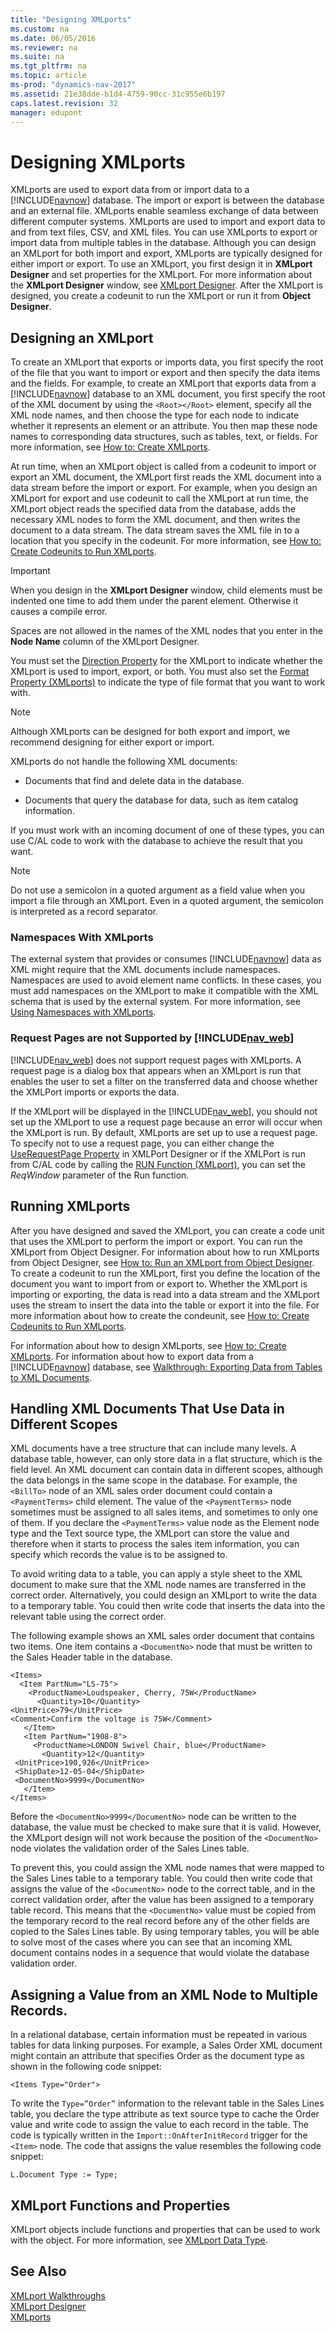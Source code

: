 ```yaml
---
title: "Designing XMLports"
ms.custom: na
ms.date: 06/05/2016
ms.reviewer: na
ms.suite: na
ms.tgt_pltfrm: na
ms.topic: article
ms-prod: "dynamics-nav-2017"
ms.assetid: 21e38dde-b1d4-4759-90cc-31c955e6b197
caps.latest.revision: 32
manager: edupont
---
```

# Designing XMLports
XMLports are used to export data from or import data to a [!INCLUDE[navnow](includes/navnow_md.md)] database. The import or export is between the database and an external file. XMLports enable seamless exchange of data between different computer systems. XMLports are used to import and export data to and from text files, CSV, and XML files. You can use XMLports to export or import data from multiple tables in the database. Although you can design an XMLport for both import and export, XMLports are typically designed for either import or export. To use an XMLport, you first design it in **XMLport Designer** and set properties for the XMLport. For more information about the **XMLport Designer** window, see [XMLport Designer](uiref/-$-S_21001-XMLport-Designer-$-.md). After the XMLport is designed, you create a codeunit to run the XMLport or run it from **Object Designer**.  

## Designing an XMLport  
 To create an XMLport that exports or imports data, you first specify the root of the file that you want to import or export and then specify the data items and the fields. For example, to create an XMLport that exports data from a [!INCLUDE[navnow](includes/navnow_md.md)] database to an XML document, you first specify the root of the XML document by using the `<Root></Root>` element, specify all the XML node names, and then choose the type for each node to indicate whether it represents an element or an attribute. You then map these node names to corresponding data structures, such as tables, text, or fields. For more information, see [How to: Create XMLports](How-to--Create-XMLports.md).  

 At run time, when an XMLport object is called from a codeunit to import or export an XML document, the XMLport first reads the XML document into a data stream before the import or export. For example, when you design an XMLport for export and use codeunit to call the XMLport at run time, the XMLport object reads the specified data from the database, adds the necessary XML nodes to form the XML document, and then writes the document to a data stream. The data stream saves the XML file in to a location that you specify in the codeunit. For more information, see [How to: Create Codeunits to Run XMLports](How-to--Create-Codeunits-to-Run-XMLports.md).  

> [!IMPORTANT]  
>  When you design in the **XMLport Designer** window, child elements must be indented one time to add them under the parent element. Otherwise it causes a compile error.  
>   
>  Spaces are not allowed in the names of the XML nodes that you enter in the **Node Name** column of the XMLport Designer.  
>   
>  You must set the [Direction Property](Direction-Property.md) for the XMLport to indicate whether the XMLport is used to import, export, or both. You must also set the [Format Property \(XMLports\)](Format-Property--XMLports-.md) to indicate the type of file format that you want to work with.  

> [!NOTE]  
>  Although XMLports can be designed for both export and import, we recommend designing for either export or import.  

 XMLports do not handle the following XML documents:  

-   Documents that find and delete data in the database.  

-   Documents that query the database for data, such as item catalog information.  

 If you must work with an incoming document of one of these types, you can use C/AL code to work with the database to achieve the result that you want.  

> [!NOTE]  
>  Do not use a semicolon in a quoted argument as a field value when you import a file through an XMLport. Even in a quoted argument, the semicolon is interpreted as a record separator.  

###  <a name="Namespaces"></a> Namespaces With XMLports  
 The external system that provides or consumes [!INCLUDE[navnow](includes/navnow_md.md)] data as XML might require that the XML documents include namespaces. Namespaces are used to avoid element name conflicts. In these cases, you must add namespaces on the XMLport to make it compatible with the XML schema that is used by the external system. For more information, see [Using Namespaces with XMLports](Using-Namespaces-with-XMLports.md).  

### Request Pages are not Supported by [!INCLUDE[nav_web](includes/nav_web_md.md)]  
 [!INCLUDE[nav_web](includes/nav_web_md.md)] does not support request pages with XMLports. A request page is a dialog box that appears when an XMLport is run that enables the user to set a filter on the transferred data and choose whether the XMLPort imports or exports the data.  

 If the XMLport will be displayed in the [!INCLUDE[nav_web](includes/nav_web_md.md)], you should not set up the XMLport to use a request page because an error will occur when the XMLport is run. By default, XMLports are set up to use a request page. To specify not to use a request page, you can either change the [UseRequestPage Property](UseRequestPage-Property.md) in XMLPort Designer or if the XMLPort is run from C/AL code by calling the [RUN Function \(XMLport\)](RUN-Function--XMLport-.md), you can set the *ReqWindow* parameter of the Run function.  

## Running XMLports  
 After you have designed and saved the XMLport, you can create a code unit that uses the XMLport to perform the import or export. You can run the XMLport from Object Designer. For information about how to run XMLports from Object Designer, see [How to: Run an XMLport from Object Designer](How-to--Run-an-XMLport-from-Object-Designer.md). To create a codeunit to run the XMLport, first you define the location of the document you want to import from or export to. Whether the XMLport is importing or exporting, the data is read into a data stream and the XMLport uses the stream to insert the data into the table or export it into the file. For more information about how to create the condeunit, see [How to: Create Codeunits to Run XMLports](How-to--Create-Codeunits-to-Run-XMLports.md).  

 For information about how to design XMLports, see [How to: Create XMLports](How-to--Create-XMLports.md). For information about how to export data from a [!INCLUDE[navnow](includes/navnow_md.md)] database, see [Walkthrough: Exporting Data from Tables to XML Documents](Walkthrough--Exporting-Data-from-Tables-to-XML-Documents.md).  

## Handling XML Documents That Use Data in Different Scopes  
 XML documents have a tree structure that can include many levels. A database table, however, can only store data in a flat structure, which is the field level. An XML document can contain data in different scopes, although the data belongs in the same scope in the database. For example, the `<BillTo>` node of an XML sales order document could contain a `<PaymentTerms>` child element. The value of the `<PaymentTerms>` node sometimes must be assigned to all sales items, and sometimes to only one of them. If you declare the `<PaymentTerms>` value node as the Element node type and the Text source type, the XMLport can store the value and therefore when it starts to process the sales item information, you can specify which records the value is to be assigned to.  

 To avoid writing data to a table, you can apply a style sheet to the XML document to make sure that the XML node names are transferred in the correct order. Alternatively, you could design an XMLport to write the data to a temporary table. You could then write code that inserts the data into the relevant table using the correct order.  

 The following example shows an XML sales order document that contains two items. One item contains a `<DocumentNo>` node that must be written to the Sales Header table in the database.  

```  
<Items>  
  <Item PartNum="LS-75">  
    <ProductName>Loudspeaker, Cherry, 75W</ProductName>  
      <Quantity>10</Quantity>  
<UnitPrice>79</UnitPrice>  
<Comment>Confirm the voltage is 75W</Comment>  
   </Item>  
   <Item PartNum="1908-8">  
     <ProductName>LONDON Swivel Chair, blue</ProductName>  
       <Quantity>12</Quantity>  
 <UnitPrice>190,926</UnitPrice>  
 <ShipDate>12-05-04</ShipDate>  
 <DocumentNo>9999</DocumentNo>  
   </Item>  
</Items>  
```  

 Before the `<DocumentNo>9999</DocumentNo>` node can be written to the database, the value must be checked to make sure that it is valid. However, the XMLport design will not work because the position of the `<DocumentNo>` node violates the validation order of the Sales Lines table.  

 To prevent this, you could assign the XML node names that were mapped to the Sales Lines table to a temporary table. You could then write code that assigns the value of the `<DocumentNo>` node to the correct table, and in the correct validation order, after the value has been assigned to a temporary table record. This means that the `<DocumentNo>` value must be copied from the temporary record to the real record before any of the other fields are copied to the Sales Lines table. By using temporary tables, you will be able to solve most of the cases where you can see that an incoming XML document contains nodes in a sequence that would violate the database validation order.  

## Assigning a Value from an XML Node to Multiple Records.  
 In a relational database, certain information must be repeated in various tables for data linking purposes. For example, a Sales Order XML document might contain an attribute that specifies Order as the document type as shown in the following code snippet:  

 `<Items Type="Order">`  

 To write the `Type=”Order”` information to the relevant table in the Sales Lines table, you declare the type attribute as text source type to cache the Order value and write code to assign the value to each record in the table. The code is typically written in the `Import::OnAfterInitRecord` trigger for the `<Item>` node. The code that assigns the value resembles the following code snippet:  

 `L.Document Type := Type;`  

## XMLport Functions and Properties  
 XMLport objects include functions and properties that can be used to work with the object. For more information, see [XMLport Data Type](XMLport-Data-Type.md).  

## See Also  
 [XMLport Walkthroughs](XMLport-Walkthroughs.md)   
 [XMLport Designer](uiref/-$-S_21001-XMLport-Designer-$-.md)   
 [XMLports](XMLports.md)
